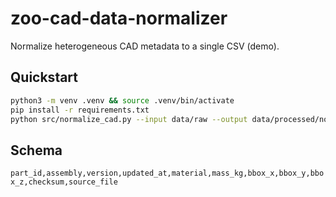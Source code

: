 # zoo-cad-data-normalizer
Normalize heterogeneous CAD metadata to a single CSV (demo).

## Quickstart
```bash
python3 -m venv .venv && source .venv/bin/activate
pip install -r requirements.txt
python src/normalize_cad.py --input data/raw --output data/processed/normalized.csv
```

## Schema
```part_id,assembly,version,updated_at,material,mass_kg,bbox_x,bbox_y,bbox_z,checksum,source_file```
